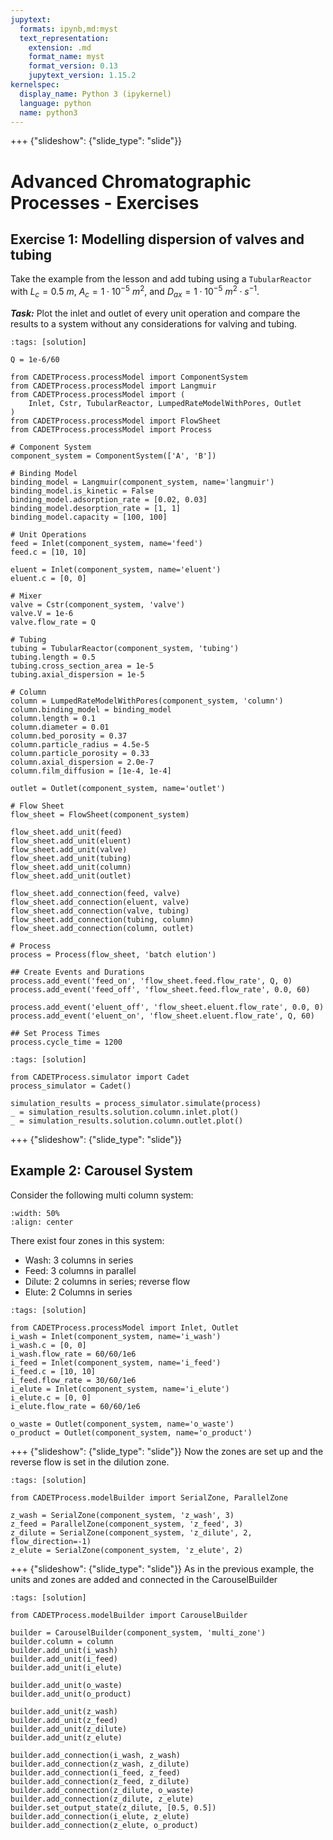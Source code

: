 ```yaml
---
jupytext:
  formats: ipynb,md:myst
  text_representation:
    extension: .md
    format_name: myst
    format_version: 0.13
    jupytext_version: 1.15.2
kernelspec:
  display_name: Python 3 (ipykernel)
  language: python
  name: python3
---
```


+++ {"slideshow": {"slide_type": "slide"}}
# Advanced Chromatographic Processes - Exercises


## Exercise 1: Modelling dispersion of valves and tubing

Take the example from the lesson and add tubing using a `TubularReactor` with $L_c = 0.5~m$, $A_c = 1 \cdot 10^{-5}~m^2$, and $D_{ax} = 1 \cdot 10^{-5}~m^2 \cdot s^{-1}$.

***Task:*** Plot the inlet and outlet of every unit operation and compare the results to a system without any considerations for valving and tubing.

```{code-cell} ipython3
:tags: [solution]

Q = 1e-6/60

from CADETProcess.processModel import ComponentSystem
from CADETProcess.processModel import Langmuir
from CADETProcess.processModel import (
    Inlet, Cstr, TubularReactor, LumpedRateModelWithPores, Outlet
)
from CADETProcess.processModel import FlowSheet
from CADETProcess.processModel import Process

# Component System
component_system = ComponentSystem(['A', 'B'])

# Binding Model
binding_model = Langmuir(component_system, name='langmuir')
binding_model.is_kinetic = False
binding_model.adsorption_rate = [0.02, 0.03]
binding_model.desorption_rate = [1, 1]
binding_model.capacity = [100, 100]

# Unit Operations
feed = Inlet(component_system, name='feed')
feed.c = [10, 10]

eluent = Inlet(component_system, name='eluent')
eluent.c = [0, 0]

# Mixer
valve = Cstr(component_system, 'valve')
valve.V = 1e-6
valve.flow_rate = Q

# Tubing
tubing = TubularReactor(component_system, 'tubing')
tubing.length = 0.5
tubing.cross_section_area = 1e-5
tubing.axial_dispersion = 1e-5

# Column
column = LumpedRateModelWithPores(component_system, 'column')
column.binding_model = binding_model
column.length = 0.1
column.diameter = 0.01
column.bed_porosity = 0.37
column.particle_radius = 4.5e-5
column.particle_porosity = 0.33
column.axial_dispersion = 2.0e-7
column.film_diffusion = [1e-4, 1e-4]

outlet = Outlet(component_system, name='outlet')

# Flow Sheet
flow_sheet = FlowSheet(component_system)

flow_sheet.add_unit(feed)
flow_sheet.add_unit(eluent)
flow_sheet.add_unit(valve)
flow_sheet.add_unit(tubing)
flow_sheet.add_unit(column)
flow_sheet.add_unit(outlet)

flow_sheet.add_connection(feed, valve)
flow_sheet.add_connection(eluent, valve)
flow_sheet.add_connection(valve, tubing)
flow_sheet.add_connection(tubing, column)
flow_sheet.add_connection(column, outlet)

# Process
process = Process(flow_sheet, 'batch elution')

## Create Events and Durations
process.add_event('feed_on', 'flow_sheet.feed.flow_rate', Q, 0)
process.add_event('feed_off', 'flow_sheet.feed.flow_rate', 0.0, 60)

process.add_event('eluent_off', 'flow_sheet.eluent.flow_rate', 0.0, 0)
process.add_event('eluent_on', 'flow_sheet.eluent.flow_rate', Q, 60)

## Set Process Times
process.cycle_time = 1200
```

```{code-cell} ipython3
:tags: [solution]

from CADETProcess.simulator import Cadet
process_simulator = Cadet()

simulation_results = process_simulator.simulate(process)
_ = simulation_results.solution.column.inlet.plot()
_ = simulation_results.solution.column.outlet.plot()
```

+++ {"slideshow": {"slide_type": "slide"}}
## Example 2: Carousel System

Consider the following multi column system:

```{figure} ./resources/carousel.png
:width: 50%
:align: center
```
There exist four zones in this system:
- Wash: 3 columns in series
- Feed: 3 columns in parallel
- Dilute: 2 columns in series; reverse flow
- Elute: 2 Columns in series


```{code-cell} ipython3
:tags: [solution]

from CADETProcess.processModel import Inlet, Outlet
i_wash = Inlet(component_system, name='i_wash')
i_wash.c = [0, 0]
i_wash.flow_rate = 60/60/1e6
i_feed = Inlet(component_system, name='i_feed')
i_feed.c = [10, 10]
i_feed.flow_rate = 30/60/1e6
i_elute = Inlet(component_system, name='i_elute')
i_elute.c = [0, 0]
i_elute.flow_rate = 60/60/1e6

o_waste = Outlet(component_system, name='o_waste')
o_product = Outlet(component_system, name='o_product')
```

+++ {"slideshow": {"slide_type": "slide"}}
Now the zones are set up and the reverse flow is set in the dilution zone.


```{code-cell} ipython3
:tags: [solution]

from CADETProcess.modelBuilder import SerialZone, ParallelZone

z_wash = SerialZone(component_system, 'z_wash', 3)
z_feed = ParallelZone(component_system, 'z_feed', 3)
z_dilute = SerialZone(component_system, 'z_dilute', 2, flow_direction=-1)
z_elute = SerialZone(component_system, 'z_elute', 2)

```

+++ {"slideshow": {"slide_type": "slide"}}
As in the previous example, the units and zones are added and connected in the CarouselBuilder


```{code-cell} ipython3
:tags: [solution]

from CADETProcess.modelBuilder import CarouselBuilder

builder = CarouselBuilder(component_system, 'multi_zone')
builder.column = column
builder.add_unit(i_wash)
builder.add_unit(i_feed)
builder.add_unit(i_elute)

builder.add_unit(o_waste)
builder.add_unit(o_product)

builder.add_unit(z_wash)
builder.add_unit(z_feed)
builder.add_unit(z_dilute)
builder.add_unit(z_elute)

builder.add_connection(i_wash, z_wash)
builder.add_connection(z_wash, z_dilute)
builder.add_connection(i_feed, z_feed)
builder.add_connection(z_feed, z_dilute)
builder.add_connection(z_dilute, o_waste)
builder.add_connection(z_dilute, z_elute)
builder.set_output_state(z_dilute, [0.5, 0.5])
builder.add_connection(i_elute, z_elute)
builder.add_connection(z_elute, o_product)
```
